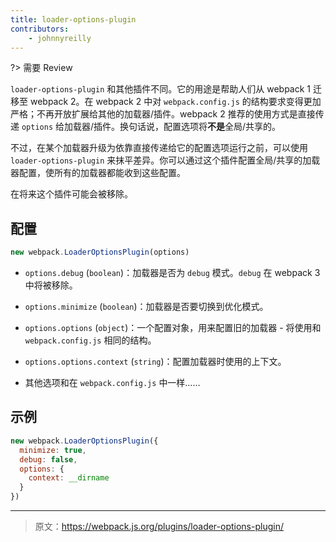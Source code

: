 ```yaml
---
title: loader-options-plugin
contributors:
    - johnnyreilly
---
```


?> 需要 Review

`loader-options-plugin` 和其他插件不同。它的用途是帮助人们从 webpack 1 迁移至 webpack 2。在 webpack 2 中对 `webpack.config.js` 的结构要求变得更加严格；不再开放扩展给其他的加载器/插件。webpack 2 推荐的使用方式是直接传递 `options` 给加载器/插件。换句话说，配置选项将**不是**全局/共享的。

不过，在某个加载器升级为依靠直接传递给它的配置选项运行之前，可以使用 `loader-options-plugin` 来抹平差异。你可以通过这个插件配置全局/共享的加载器配置，使所有的加载器都能收到这些配置。

在将来这个插件可能会被移除。

## 配置

```javascript
new webpack.LoaderOptionsPlugin(options)
```

* `options.debug` (`boolean`)：加载器是否为 `debug` 模式。`debug` 在 webpack 3 中将被移除。
* `options.minimize` (`boolean`)：加载器是否要切换到优化模式。
* `options.options` (`object`)：一个配置对象，用来配置旧的加载器 - 将使用和 `webpack.config.js` 相同的结构。

* `options.options.context` (`string`)：配置加载器时使用的上下文。
* 其他选项和在 `webpack.config.js` 中一样……

## 示例

```javascript
new webpack.LoaderOptionsPlugin({
  minimize: true,
  debug: false,
  options: {
    context: __dirname
  }
})
```

***

> 原文：https://webpack.js.org/plugins/loader-options-plugin/
